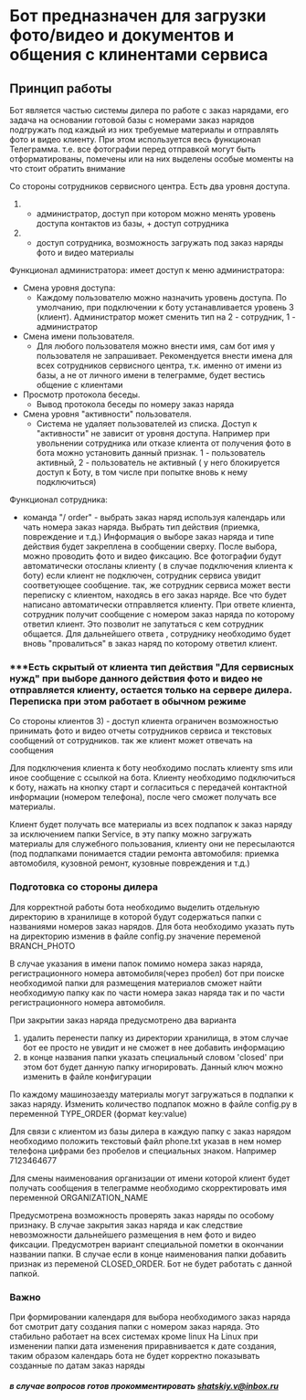 # Бот предназначен для загрузки фото/видео и документов и общения с клинентами сервиса

## Принцип работы
Бот является частью системы дилера по работе с заказ нарядами,
его задача на основании готовой базы с номерами заказ нарядов подгружать
под каждый из них требуемые материалы и отправлять фото и видео клиенту.
При этом используется весь функционал Телеграмма. т.е. все фотографии перед отправкой могут
быть отформатированы, помечены или на них выделены особые моменты на что 
стоит обратить внимание

Со стороны сотрудников сервисного центра. Есть два уровня доступа.
1) - администратор, доступ при котором можно менять уровень доступа контактов из базы, + доступ сотрудника 

2) - доступ сотрудника, возможность загружать под заказ наряды фото и видео материалы

Функционал администратора:
имеет доступ к меню администратора:
* Смена уровня доступа:
	* Каждому пользователю можно назначить уровень доступа. По умолчанию, при подключении к боту устанавливается уровень 3 (клиент). 
	Администратор может сменить тип на 2 - сотрудник, 1 - администратор
* Смена имени пользователя. 
	* Для любого пользователя можно внести имя, сам бот имя у пользователя не запрашивает. Рекомендуется внести имена для всех сотрудников сервисного центра, т.к. именно от имени из базы, а не от личного имени в телеграмме, будет вестись общение с клиентами
* Просмотр протокола беседы. 
	* Вывод протокола беседы по номеру заказ наряда
* Смена уровня "активности" пользователя. 
	* Система не удаляет пользователей из списка. Доступ к "активности" не зависит от уровня доступа.
	Например при увольнении сотрудника или отказе клиента от получения фото в бота можно установить данный признак.
	1 - пользователь активный, 
	2 - пользователь не активный ( у него блокируется доступ к Боту, в том числе при попытке вновь к нему подключиться)

Функционал сотрудника:
* команда "/ order" -  выбрать заказ наряд используя календарь или чать номера заказ наряда. Выбрать тип действия (приемка, повреждение и т.д.)
Информация о выборе заказ наряда и типе действия будет закреплена в сообщении сверху.
После выбора, можно проводить фото и видео фиксацию. Все фотографии будут автоматически отосланы клиенту ( в случае подключения клиента к боту)
если клиент не подключен, сотрудник сервиса увидит соответующее сообщение.
так, же сотрудник сервиса может вести переписку с клиентом, находясь в его заказ наряде. Все что будет написано автоматически отправляется клиенту.	
При ответе клиента, сотрудник получит сообщение с номером заказ наряда по которому ответил клиент. Это позволит не запутаться с кем сотрудник общается. 
Для дальнейшего ответа , сотруднику необходимо будет вновь "провалиться" в заказ наряд по которому ответил клиент.

### ***Есть скрытый от клиента тип действия "Для сервисных нужд" при выборе данного действия фото и видео не отправляется клиенту, остается только на сервере дилера. Переписка при этом работает в обычном режиме


Со стороны клиентов
3) - доступ клиента ограничен возможностью принимать фото и видео отчеты сотрудников сервиса и текстовых сообщений от сотрудников. 
так же клиент может отвечать на сообщения


Для подключения клиента к боту необходимо послать клиенту sms или иное сообщение с ссылкой на бота.
Клиенту необходимо подключиться к боту, нажать на кнопку старт и согласиться с передачей контактной информации (номером телефона), после чего сможет получать все материалы.

Клиент будет получать все материалы из всех подпапок к заказ наряду за исключением папки Service, в эту папку можно загружать материалы для служебного пользования, клиенту они не пересылаются (под подпапками понимается стадии ремонта автомобиля: приемка автомобиля, кузовной ремонт, кузовные повреждения и т.д.)


### Подготовка со стороны дилера
Для корректной работы бота необходимо выделить отдельную директорию в хранилище 
в которой будут содержаться папки с названиями номеров заказ нарядов. 
Для бота необходимо указать путь на директорию изменив в файле config.py
значение переменой BRANCH_PHOTO

В случае указания в имени папок помимо номера заказ наряда, регистрационного номера автомобиля(через пробел)
бот при поиске необходимой папки для размещения материалов сможет найти необходимую папку как по части
номера заказ наряда так и по части регистрационного номера автомобиля.

При закрытии заказ наряда предусмотрено два варианта
1) удалить перенести папку из директории хранилища, в этом случае бот ее просто не увидит и не сможет в нее добавить информацию
2) в конце названия папки указать специальный словом 'closed' при этом бот будет данную папку игнорировать. Данный ключ можно изменить в файле конфигурации

По каждому машинозаезду материалы могут загружаться в подпапки к заказ наряду. 
Изменить количество подпапок можно в файле config.py в переменной TYPE_ORDER (формат key:value)

Для связи с клиентом из базы дилера в каждую папку с заказ нарядом необходимо положить текстовый файл phone.txt указав в нем номер телефона цифрами без пробелов и специальных знаком. Например 7123464677

Для смены наименования организации от имени которой клиент будет получать сообщения в телеграмме необходимо скорректировать имя переменной ORGANIZATION_NAME

Предусмотрена возможность проверять заказ наряды по особому признаку. В случае закрытия заказ наряда и как следствие невозможности дальнейшего размещения в нем 
фото и видео фиксации. Предусмотрен вариант специальной пометки в окончании названии папки. В случае если в конце наименования папки добавить признак из переменой CLOSED_ORDER. Бот не будет 
работать с данной папкой. 

### Важно

При формировании календаря для выбора необходимого заказ наряда бот
смотрит дату создания папки с номером заказ наряда. Это стабильно работает на всех системах кроме linux
На Linux при изменении папки дата изменения приравнивается к дате создания, таким образом календарь бота
не будет корректно показывать созданные по датам заказ наряды

###### ***в случае вопросов готов прокомментировать shatskiy.v@inbox.ru***
